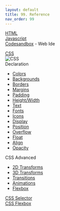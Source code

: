 ```yaml
---
layout: default
title: 99. Reference
nav_order: 99
---
```

[HTML](https://www.w3schools.com/tags/default.asp)  
[Javascript](https://www.w3schools.com/js/default.asp)  
[Codesandbox](https://codesandbox.io/) - Web Ide    


[CSS](https://www.w3schools.com/css/css_syntax.asp)  
![CSS](https://www.w3schools.com/css/selector.gif)  
Declaration
- [Colors](https://www.w3schools.com/css/css_colors.asp)
- [Backgrounds](https://www.w3schools.com/css/css_background.asp)
- [Borders](https://www.w3schools.com/css/css_border.asp)
- [Margins](https://www.w3schools.com/css/css_margin.asp)
- [Padding](https://www.w3schools.com/css/css_padding.asp)
- [Height/Width](https://www.w3schools.com/css/css_dimension.asp)
- [Text](https://www.w3schools.com/css/css_text.asp)
- [Fonts](https://www.w3schools.com/css/css_font.asp)
- [Icons](https://www.w3schools.com/css/css_icons.asp)
- [Display](https://www.w3schools.com/css/css_display_visibility.asp)
- [Position](https://www.w3schools.com/css/css_positioning.asp)
- [Overflow](https://www.w3schools.com/css/css_overflow.asp)
- [Float](https://www.w3schools.com/css/css_float.asp)
- [Align](https://www.w3schools.com/css/css_align.asp)
- [Opacity](https://www.w3schools.com/css/css_image_transparency.asp)  

CSS Advanced
- [2D Transforms](https://www.w3schools.com/css/css3_2dtransforms.asp)
- [3D Transforms](https://www.w3schools.com/css/css3_3dtransforms.asp)
- [Transitions](https://www.w3schools.com/css/css3_transitions.asp)
- [Animations](https://www.w3schools.com/css/css3_animations.asp)
- [Flexbox](https://www.w3schools.com/css/css3_flexbox.asp)  

[CSS Selector](https://flukeout.github.io/)  
[CSS Flexbox](https://flexboxfroggy.com/#ko)
